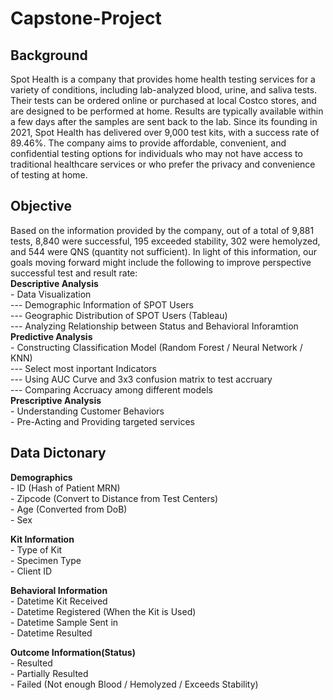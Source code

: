 # Capstone-Project

## Background
Spot Health is a company that provides home health testing services for a variety of conditions, including lab-analyzed blood, urine, and saliva tests. Their tests can be ordered online or purchased at local Costco stores, and are designed to be performed at home. Results are typically available within a few days after the samples are sent back to the lab. Since its founding in 2021, Spot Health has delivered over 9,000 test kits, with a success rate of 89.46%. The company aims to provide affordable, convenient, and confidential testing options for individuals who may not have access to traditional healthcare services or who prefer the privacy and convenience of testing at home.

## Objective
Based on the information provided by the company, out of a total of 9,881 tests, 8,840 were successful, 195 exceeded stability, 302 were hemolyzed, and 544 were QNS (quantity not sufficient). In light of this information, our goals moving forward might include the following to improve perspective successful test and result rate:
<br> **Descriptive Analysis**
<br /> - Data Visualization
<br /> --- Demographic Information of SPOT Users
<br /> --- Geographic Distribution of SPOT Users (Tableau)
<br /> --- Analyzing Relationship between Status and Behavioral Inforamtion
<br> **Predictive Analysis**
<br /> - Constructing Classification Model (Random Forest / Neural Network / KNN)
<br /> --- Select most inportant Indicators
<br /> --- Using AUC Curve and 3x3 confusion matrix to test accruary
<br /> --- Comparing Accruacy among different models
<br> **Prescriptive Analysis**
<br /> - Understanding Customer Behaviors 
<br /> - Pre-Acting and Providing targeted services

## Data Dictonary
**Demographics**
  <br /> - ID (Hash of Patient MRN)
  <br /> - Zipcode (Convert to Distance from Test Centers)
  <br /> - Age (Converted from DoB)
  <br /> - Sex
  
**Kit Information**
  <br /> - Type of Kit
  <br /> - Specimen Type
  <br /> - Client ID
  
**Behavioral Information**
  <br /> - Datetime Kit Received
  <br /> - Datetime Registered (When the Kit is Used)
  <br /> - Datetime Sample Sent in
  <br /> - Datetime Resulted
  
**Outcome Information(Status)**
  <br /> -  Resulted
  <br /> -  Partially Resulted
  <br /> -  Failed (Not enough Blood / Hemolyzed / Exceeds Stability)
    
    
    
    
    
    
